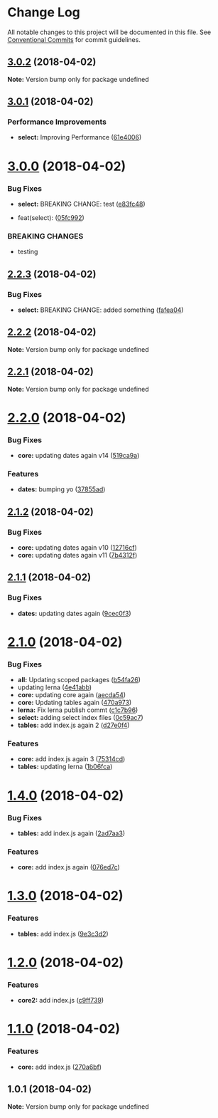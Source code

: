 # Change Log

All notable changes to this project will be documented in this file.
See [Conventional Commits](https://conventionalcommits.org) for commit guidelines.

<a name="3.0.2"></a>
## [3.0.2](https://github.com/stevenfitzpatrick/lernawtf/compare/v3.0.1...v3.0.2) (2018-04-02)




**Note:** Version bump only for package undefined

<a name="3.0.1"></a>
## [3.0.1](https://github.com/stevenfitzpatrick/lernawtf/compare/v3.0.0...v3.0.1) (2018-04-02)


### Performance Improvements

* **select:** Improving Performance ([61e4006](https://github.com/stevenfitzpatrick/lernawtf/commit/61e4006))




<a name="3.0.0"></a>
# [3.0.0](https://github.com/stevenfitzpatrick/lernawtf/compare/v2.2.3...v3.0.0) (2018-04-02)


### Bug Fixes

* **select:** 
BREAKING CHANGE: test ([e83fc48](https://github.com/stevenfitzpatrick/lernawtf/commit/e83fc48))


* feat(select): ([05fc992](https://github.com/stevenfitzpatrick/lernawtf/commit/05fc992))


### BREAKING CHANGES

* testing




<a name="2.2.3"></a>
## [2.2.3](https://github.com/stevenfitzpatrick/lernawtf/compare/v2.2.2...v2.2.3) (2018-04-02)


### Bug Fixes

* **select:** BREAKING CHANGE: added something ([fafea04](https://github.com/stevenfitzpatrick/lernawtf/commit/fafea04))




<a name="2.2.2"></a>
## [2.2.2](https://github.com/stevenfitzpatrick/lernawtf/compare/v2.2.1...v2.2.2) (2018-04-02)




**Note:** Version bump only for package undefined

<a name="2.2.1"></a>
## [2.2.1](https://github.com/stevenfitzpatrick/lernawtf/compare/v2.2.0...v2.2.1) (2018-04-02)




**Note:** Version bump only for package undefined

<a name="2.2.0"></a>
# [2.2.0](https://github.com/stevenfitzpatrick/lernawtf/compare/v2.1.2...v2.2.0) (2018-04-02)


### Bug Fixes

* **core:** updating dates  again v14 ([519ca9a](https://github.com/stevenfitzpatrick/lernawtf/commit/519ca9a))


### Features

* **dates:** bumping yo ([37855ad](https://github.com/stevenfitzpatrick/lernawtf/commit/37855ad))




<a name="2.1.2"></a>
## [2.1.2](https://github.com/stevenfitzpatrick/lernawtf/compare/v2.1.1...v2.1.2) (2018-04-02)


### Bug Fixes

* **core:** updating dates  again v10 ([12716cf](https://github.com/stevenfitzpatrick/lernawtf/commit/12716cf))
* **core:** updating dates  again v11 ([7b4312f](https://github.com/stevenfitzpatrick/lernawtf/commit/7b4312f))




<a name="2.1.1"></a>
## [2.1.1](https://github.com/stevenfitzpatrick/lernawtf/compare/v2.1.0...v2.1.1) (2018-04-02)


### Bug Fixes

* **dates:** updating dates  again ([9cec0f3](https://github.com/stevenfitzpatrick/lernawtf/commit/9cec0f3))




<a name="2.1.0"></a>
# [2.1.0](https://github.com/stevenfitzpatrick/lernawtf/compare/v1.4.0...v2.1.0) (2018-04-02)


### Bug Fixes

* **all:** Updating scoped packages ([b54fa26](https://github.com/stevenfitzpatrick/lernawtf/commit/b54fa26))
* updating lerna ([4e41abb](https://github.com/stevenfitzpatrick/lernawtf/commit/4e41abb))
* **core:** updating core again ([aecda54](https://github.com/stevenfitzpatrick/lernawtf/commit/aecda54))
* **core:** Updating tables again ([470a973](https://github.com/stevenfitzpatrick/lernawtf/commit/470a973))
* **lerna:** Fix lerna publish commt ([c1c7b96](https://github.com/stevenfitzpatrick/lernawtf/commit/c1c7b96))
* **select:** adding select index files ([0c59ac7](https://github.com/stevenfitzpatrick/lernawtf/commit/0c59ac7))
* **tables:** add index.js again 2 ([d27e0f4](https://github.com/stevenfitzpatrick/lernawtf/commit/d27e0f4))


### Features

* **core:** add index.js again 3 ([75314cd](https://github.com/stevenfitzpatrick/lernawtf/commit/75314cd))
* **tables:** updating lerna ([1b06fca](https://github.com/stevenfitzpatrick/lernawtf/commit/1b06fca))




<a name="1.4.0"></a>
# [1.4.0](https://github.com/stevenfitzpatrick/lernawtf/compare/v1.3.0...v1.4.0) (2018-04-02)


### Bug Fixes

* **tables:** add index.js again ([2ad7aa3](https://github.com/stevenfitzpatrick/lernawtf/commit/2ad7aa3))


### Features

* **core:** add index.js again ([076ed7c](https://github.com/stevenfitzpatrick/lernawtf/commit/076ed7c))




<a name="1.3.0"></a>
# [1.3.0](https://github.com/stevenfitzpatrick/lernawtf/compare/v1.2.0...v1.3.0) (2018-04-02)


### Features

* **tables:** add index.js ([9e3c3d2](https://github.com/stevenfitzpatrick/lernawtf/commit/9e3c3d2))




<a name="1.2.0"></a>
# [1.2.0](https://github.com/stevenfitzpatrick/lernawtf/compare/v1.1.0...v1.2.0) (2018-04-02)


### Features

* **core2:** add index.js ([c9ff739](https://github.com/stevenfitzpatrick/lernawtf/commit/c9ff739))




<a name="1.1.0"></a>
# [1.1.0](https://github.com/stevenfitzpatrick/lernawtf/compare/v1.0.1...v1.1.0) (2018-04-02)


### Features

* **core:** add index.js ([270a6bf](https://github.com/stevenfitzpatrick/lernawtf/commit/270a6bf))




<a name="1.0.1"></a>
## 1.0.1 (2018-04-02)




**Note:** Version bump only for package undefined
